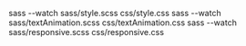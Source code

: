 sass --watch sass/style.scss css/style.css
sass --watch sass/textAnimation.scss css/textAnimation.css
sass --watch sass/responsive.scss css/responsive.css
